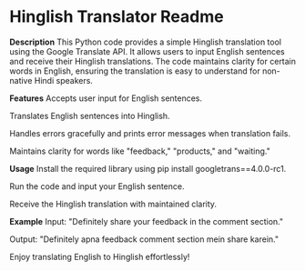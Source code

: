 # Hinglish Translator Readme

__Description__
This Python code provides a simple Hinglish translation tool using the Google Translate API. It allows users to input English sentences and receive their Hinglish translations. The code maintains clarity for certain words in English, ensuring the translation is easy to understand for non-native Hindi speakers.

__Features__
Accepts user input for English sentences.

Translates English sentences into Hinglish.

Handles errors gracefully and prints error messages when translation fails.

Maintains clarity for words like "feedback," "products," and "waiting."

__Usage__
Install the required library using pip install googletrans==4.0.0-rc1.

Run the code and input your English sentence.

Receive the Hinglish translation with maintained clarity.

__Example__
Input: "Definitely share your feedback in the comment section."

Output: "Definitely apna feedback comment section mein share karein."

Enjoy translating English to Hinglish effortlessly!
